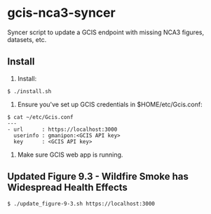 # gcis-nca3-syncer
Syncer script to update a GCIS endpoint with missing NCA3 figures, datasets, etc.

Install
-------

1. Install:
 ```
 $ ./install.sh
 ```

1. Ensure you've set up GCIS credentials in $HOME/etc/Gcis.conf:
 ```
 $ cat ~/etc/Gcis.conf
 ---
 - url      : https://localhost:3000
   userinfo : gmanipon:<GCIS API key>
   key      : <GCIS API key>
 ```

1. Make sure GCIS web app is running.


Updated Figure 9.3 - Wildfire Smoke has Widespread Health Effects
-----------------------------------------------------------------
```
$ ./update_figure-9-3.sh https://localhost:3000
```
